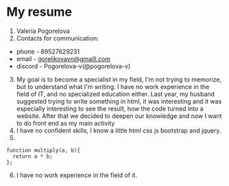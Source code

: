 # My resume
1. Valeria Pogorelova
2. Contacts for communication:
 * phone - 89527629231
 * email - gorelikovavn@gmaill.com
 * discord - Pogorelova-v(@pogorelova-v)
 3. My goal is to become a specialist in my field, I'm not trying to memorize, but to understand what I'm writing. I have no work experience in the field of IT, and no specialized education either. Last year, my husband suggested trying to write something in html, it was interesting and it was especially interesting to see the result, how the code turned into a website. After that we decided to deepen our knowledge and now I want to do front end as my main activity
4. I have no confident skills, I know a little html css js bootstrap and jquery.
5. 
``` 
function multiply(a, b){
  return a * b;
};
```
6. I have no work experience in the field of it.